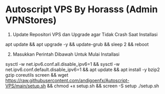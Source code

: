 # Autoscript VPS By Horasss (Admin VPNStores)

1. Update Repositori VPS dan Upgrade agar Tidak Crash Saat Installasi

apt update && apt upgrade -y && update-grub && sleep 2 && reboot

2. Masukkan Perintah Dibawah Untuk Mulai Installasi

sysctl -w net.ipv6.conf.all.disable_ipv6=1 && sysctl -w net.ipv6.conf.default.disable_ipv6=1 && apt update && apt install -y bzip2 gzip coreutils screen && wget https://raw.githubusercontent.com/andigoenfx/Autoscript-VPS/main/setup.sh && chmod +x setup.sh && screen -S setup ./setup.sh
